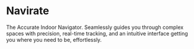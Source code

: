 # Navirate
The Accurate Indoor Navigator. Seamlessly guides you through complex spaces with precision, real-time tracking, and an intuitive interface getting you where you need to be, effortlessly.
